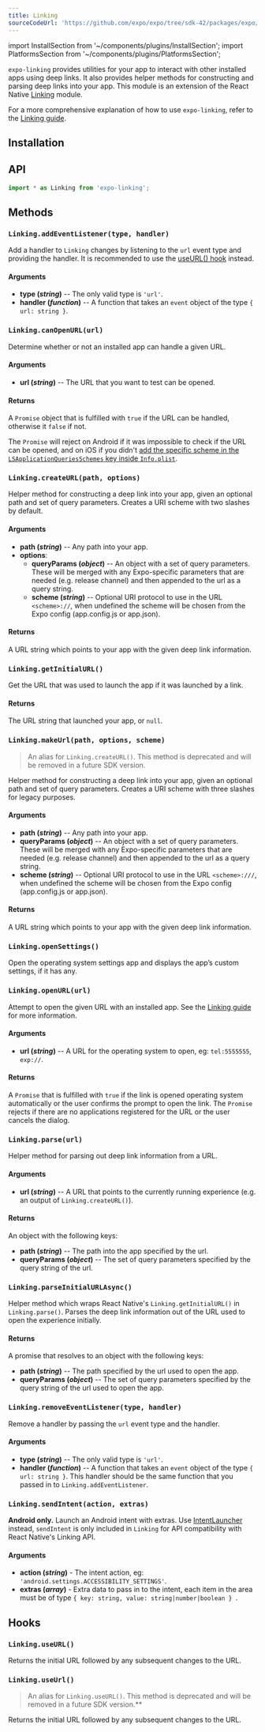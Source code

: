 ```yaml
---
title: Linking
sourceCodeUrl: 'https://github.com/expo/expo/tree/sdk-42/packages/expo/src/Linking'
---
```


import InstallSection from '~/components/plugins/InstallSection';
import PlatformsSection from '~/components/plugins/PlatformsSection';

`expo-linking` provides utilities for your app to interact with other installed apps using deep links. It also provides helper methods for constructing and parsing deep links into your app. This module is an extension of the React Native [Linking](https://reactnative.dev/docs/linking.html) module.

For a more comprehensive explanation of how to use `expo-linking`, refer to the [Linking guide](../../../guides/linking.md).

<PlatformsSection android emulator ios simulator web />

## Installation

<InstallSection packageName="expo-linking" />

## API

```js
import * as Linking from 'expo-linking';
```

## Methods

### `Linking.addEventListener(type, handler)`

Add a handler to `Linking` changes by listening to the `url` event type and providing the handler. It is recommended to use the [useURL() hook](#linkinguseurl) instead.

#### Arguments

- **type (_string_)** -- The only valid type is `'url'`.
- **handler (_function_)** -- A function that takes an `event` object of the type `{ url: string }`.

### `Linking.canOpenURL(url)`

Determine whether or not an installed app can handle a given URL.

#### Arguments

- **url (_string_)** -- The URL that you want to test can be opened.

#### Returns

A `Promise` object that is fulfilled with `true` if the URL can be handled, otherwise it `false` if not.

The `Promise` will reject on Android if it was impossible to check if the URL can be opened, and on iOS if you didn't [add the specific scheme in the `LSApplicationQueriesSchemes` key inside `Info.plist`](../../../guides/linking.md##opening-links-to-other-apps).

### `Linking.createURL(path, options)`

Helper method for constructing a deep link into your app, given an optional path and set of query parameters. Creates a URI scheme with two slashes by default.

#### Arguments

- **path (_string_)** -- Any path into your app.
- **options**:
  - **queryParams (_object_)** -- An object with a set of query parameters. These will be merged with any Expo-specific parameters that are needed (e.g. release channel) and then appended to the url as a query string.
  - **scheme (_string_)** -- Optional URI protocol to use in the URL `<scheme>://`, when undefined the scheme will be chosen from the Expo config (app.config.js or app.json).

#### Returns

A URL string which points to your app with the given deep link information.

### `Linking.getInitialURL()`

Get the URL that was used to launch the app if it was launched by a link.

#### Returns

The URL string that launched your app, or `null`.

### `Linking.makeUrl(path, options, scheme)`

> An alias for `Linking.createURL()`. This method is deprecated and will be removed in a future SDK version.

Helper method for constructing a deep link into your app, given an optional path and set of query parameters. Creates a URI scheme with three slashes for legacy purposes.

#### Arguments

- **path (_string_)** -- Any path into your app.
- **queryParams (_object_)** -- An object with a set of query parameters. These will be merged with any Expo-specific parameters that are needed (e.g. release channel) and then appended to the url as a query string.
- **scheme (_string_)** -- Optional URI protocol to use in the URL `<scheme>:///`, when undefined the scheme will be chosen from the Expo config (app.config.js or app.json).

#### Returns

A URL string which points to your app with the given deep link information.

### `Linking.openSettings()`

Open the operating system settings app and displays the app’s custom settings, if it has any.

### `Linking.openURL(url)`

Attempt to open the given URL with an installed app. See the [Linking guide](../../../guides/linking.md) for more information.

#### Arguments

- **url (_string_)** -- A URL for the operating system to open, eg: `tel:5555555`, `exp://`.

#### Returns

A `Promise` that is fulfilled with `true` if the link is opened operating system automatically or the user confirms the prompt to open the link. The `Promise` rejects if there are no applications registered for the URL or the user cancels the dialog.

### `Linking.parse(url)`

Helper method for parsing out deep link information from a URL.

#### Arguments

- **url (_string_)** -- A URL that points to the currently running experience (e.g. an output of `Linking.createURL()`).

#### Returns

An object with the following keys:

- **path (_string_)** -- The path into the app specified by the url.
- **queryParams (_object_)** -- The set of query parameters specified by the query string of the url.

### `Linking.parseInitialURLAsync()`

Helper method which wraps React Native's `Linking.getInitialURL()` in `Linking.parse()`. Parses the deep link information out of the URL used to open the experience initially.

#### Returns

A promise that resolves to an object with the following keys:

- **path (_string_)** -- The path specified by the url used to open the app.
- **queryParams (_object_)** -- The set of query parameters specified by the query string of the url used to open the app.

### `Linking.removeEventListener(type, handler)`

Remove a handler by passing the `url` event type and the handler.

#### Arguments

- **type (_string_)** -- The only valid type is `'url'`.
- **handler (_function_)** -- A function that takes an `event` object of the type `{ url: string }`. This handler should be the same function that you passed in to `Linking.addEventListener`.

### `Linking.sendIntent(action, extras)`

**Android only.** Launch an Android intent with extras. Use [IntentLauncher](../intent-launcher.md) instead, `sendIntent` is only included in `Linking` for API compatibility with React Native's Linking API.

#### Arguments

- **action (_string_)** - The intent action, eg: `'android.settings.ACCESSIBILITY_SETTINGS'`.
- **extras (_array_)** - Extra data to pass in to the intent, each item in the area must be of type `{ key: string, value: string|number|boolean } `.

## Hooks

### `Linking.useURL()`

Returns the initial URL followed by any subsequent changes to the URL.

### `Linking.useUrl()`

> An alias for `Linking.useURL()`. This method is deprecated and will be removed in a future SDK version.**

Returns the initial URL followed by any subsequent changes to the URL.